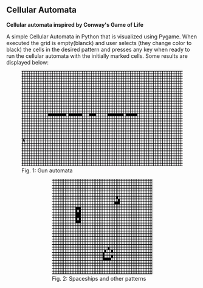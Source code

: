 ## Cellular Automata
**Cellular automata inspired by Conway's Game of Life**

A simple Cellular Automata in Python that is visualized using Pygame. When executed the grid is empty(blanck) and user selects (they change color to black) the cells in the desired pattern and presses any key when ready to run the cellular automata with the initially marked cells. Some results are displayed below:
<figure>
  <img src = "gun_automata.gif" height="250"/>
  <figcaption>Fig. 1: Gun automata <figcaption/>
<figure/>

<figure>
  <img src = "spaceships_automata.gif" height="250"/>
  <figcaption>Fig. 2: Spaceships and other patterns <figcaption/>
<figure/>

